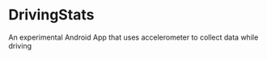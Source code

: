 DrivingStats
============

An experimental Android App that uses accelerometer to collect data while driving
